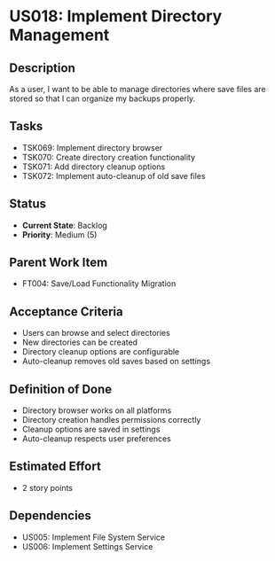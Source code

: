 # US018: Implement Directory Management

## Description
As a user, I want to be able to manage directories where save files are stored so that I can organize my backups properly.

## Tasks
- TSK069: Implement directory browser
- TSK070: Create directory creation functionality
- TSK071: Add directory cleanup options
- TSK072: Implement auto-cleanup of old save files

## Status
- **Current State**: Backlog
- **Priority**: Medium (5)

## Parent Work Item
- FT004: Save/Load Functionality Migration

## Acceptance Criteria
- Users can browse and select directories
- New directories can be created
- Directory cleanup options are configurable
- Auto-cleanup removes old saves based on settings

## Definition of Done
- Directory browser works on all platforms
- Directory creation handles permissions correctly
- Cleanup options are saved in settings
- Auto-cleanup respects user preferences

## Estimated Effort
- 2 story points

## Dependencies
- US005: Implement File System Service
- US006: Implement Settings Service
